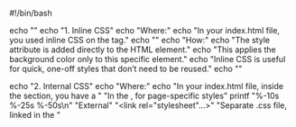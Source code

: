 #!/bin/bash

echo ""
echo "1. Inline CSS"
echo "Where:"
echo "In your index.html file, you used inline CSS on the <body> tag."
echo ""
echo "How:"
echo "The style attribute is added directly to the HTML element."
echo "This applies the background color only to this specific <body> element."
echo "Inline CSS is useful for quick, one-off styles that don’t need to be reused."
echo ""

echo "2. Internal CSS"
echo "Where:"
echo "In your index.html file, inside the <head> section, you have a <style> block."
echo ""
echo "How:"
echo "Internal CSS is written inside a <style> tag in the HTML <head>."
echo "It applies styles to the whole document and is useful for page-specific styles."
echo ""

echo "3. External CSS"
echo "Where:"
echo "In your index.html file, you link to an external CSS file in the <head>."
echo ""
echo "How:"
echo "External CSS is written in a separate file (style.css)."
echo "You link this file to your HTML using the <link> tag."
echo "Best for reusable styles and keeping HTML clean."
echo ""

echo "Summary Table:"
printf "%-10s %-25s %-50s\n" "Type" "Where in Code" "How it’s Used/Example"
printf "%-10s %-25s %-50s\n" "Inline" "<body style=\"...\">" "Directly on an element using the style attribute"
printf "%-10s %-25s %-50s\n" "Internal" "<style> ... </style>" "In the <head>, for page-specific styles"
printf "%-10s %-25s %-50s\n" "External" "<link rel=\"stylesheet\"...>" "Separate .css file, linked in the <head>"
